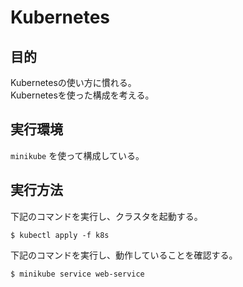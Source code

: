 # Kubernetes
## 目的
Kubernetesの使い方に慣れる。    
Kubernetesを使った構成を考える。

## 実行環境
`minikube` を使って構成している。

## 実行方法
下記のコマンドを実行し、クラスタを起動する。
```
$ kubectl apply -f k8s
```

下記のコマンドを実行し、動作していることを確認する。
```
$ minikube service web-service 
```
